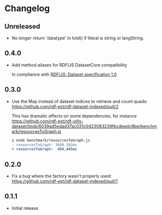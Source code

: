 # Changelog

## Unreleased

* No longer return 'datatype' in toId() if literal is string or langString. 

## 0.4.0

* Add method aliases for RDF/JS DatasetCore compatibility

    In compliance with [RDF/JS: Dataset specification 1.0](https://rdf.js.org/dataset-spec/)

## 0.3.0

* Use the Map instead of dataset indices to retrieve and count quads: https://github.com/rdf-ext/rdf-dataset-indexed/pull/2

    This has dramatic effects on some dependencies, for instance https://github.com/rdf-ext/rdf-utils-dataset/blob/6039ad5edad37ac031c0423083239fbcdeedc9be/benchmark/resourcesToGraph.js

    ```diff
    ❯ node benchmark/resourcesToGraph.js
    - resourcesToGraph: 3609.302ms
    + resourcesToGraph:  494.445ms
    ```

## 0.2.0

* Fix a bug where the factory wasn't properly used: https://github.com/rdf-ext/rdf-dataset-indexed/pull/1

## 0.1.1

* Initial release